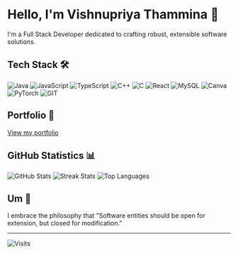 # Hello, I'm Vishnupriya Thammina 👋

I'm a Full Stack Developer dedicated to crafting robust, extensible software solutions.

## Tech Stack 🛠️

![Java](https://img.shields.io/badge/java-%23ED8B00.svg?style=for-the-badge&logo=openjdk&logoColor=white)
![JavaScript](https://img.shields.io/badge/javascript-%23323330.svg?style=for-the-badge&logo=javascript&logoColor=%23F7DF1E)
![TypeScript](https://img.shields.io/badge/typescript-%23007ACC.svg?style=for-the-badge&logo=typescript&logoColor=white)
![C++](https://img.shields.io/badge/c++-%2300599C.svg?style=for-the-badge&logo=c%2B%2B&logoColor=white)
![C](https://img.shields.io/badge/c-%2300599C.svg?style=for-the-badge&logo=c&logoColor=white)
![React](https://img.shields.io/badge/react-%2320232a.svg?style=for-the-badge&logo=react&logoColor=%2361DAFB)
![MySQL](https://img.shields.io/badge/mysql-%2300000f.svg?style=for-the-badge&logo=mysql&logoColor=white)
![Canva](https://img.shields.io/badge/Canva-%2300C4CC.svg?style=for-the-badge&logo=Canva&logoColor=white)
![PyTorch](https://img.shields.io/badge/PyTorch-%23EE4C2C.svg?style=for-the-badge&logo=PyTorch&logoColor=white)
![GIT](https://img.shields.io/badge/Git-fc6d26?style=for-the-badge&logo=git&logoColor=white)

## Portfolio 🚀

[View my portfolio](https://vishnupriyathamminaportfolio.netlify.app/)

## GitHub Statistics 📊

![GitHub Stats](https://github-readme-stats.vercel.app/api?username=VishnupriyaThammina&theme=dark&hide_border=true&include_all_commits=false&count_private=false)
![Streak Stats](https://github-readme-streak-stats.herokuapp.com/?user=VishnupriyaThammina&theme=dark&hide_border=true)
![Top Languages](https://github-readme-stats.vercel.app/api/top-langs/?username=VishnupriyaThammina&theme=dark&hide_border=true&include_all_commits=false&count_private=false&layout=compact)

## Um 🌟

I embrace the philosophy that "Software entities should be open for extension, but closed for modification."

---

![Visits](https://komarev.com/ghpvc/?username=VishnupriyaThammina&color=blueviolet)

<!-- Proudly created with GPRM (https://gprm.itsvg.in) -->
